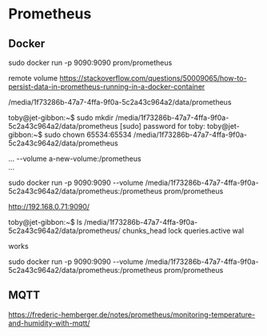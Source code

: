 # Prometheus

## Docker


sudo docker run -p 9090:9090 prom/prometheus

remote volume
https://stackoverflow.com/questions/50009065/how-to-persist-data-in-prometheus-running-in-a-docker-container

/media/1f73286b-47a7-4ffa-9f0a-5c2a43c964a2/data/prometheus



toby@jet-gibbon:~$ sudo mkdir /media/1f73286b-47a7-4ffa-9f0a-5c2a43c964a2/data/prometheus
[sudo] password for toby: 
toby@jet-gibbon:~$ sudo chown 65534:65534  /media/1f73286b-47a7-4ffa-9f0a-5c2a43c964a2/data/prometheus

...
--volume a-new-volume:/prometheus \
...

sudo docker run -p 9090:9090 --volume /media/1f73286b-47a7-4ffa-9f0a-5c2a43c964a2/data/prometheus:/prometheus prom/prometheus


http://192.168.0.71:9090/

toby@jet-gibbon:~$ ls /media/1f73286b-47a7-4ffa-9f0a-5c2a43c964a2/data/prometheus/
chunks_head  lock  queries.active  wal

works

sudo docker run -p 9090:9090 --volume /media/1f73286b-47a7-4ffa-9f0a-5c2a43c964a2/data/prometheus:/prometheus prom/prometheus


## MQTT

https://frederic-hemberger.de/notes/prometheus/monitoring-temperature-and-humidity-with-mqtt/
